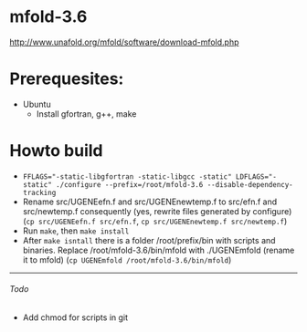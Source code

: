 # mfold-3.6
http://www.unafold.org/mfold/software/download-mfold.php

# Prerequesites:
 * Ubuntu
   * Install gfortran, g++, make

# Howto build
 * `FFLAGS="-static-libgfortran -static-libgcc -static" LDFLAGS="-static" ./configure --prefix=/root/mfold-3.6 --disable-dependency-tracking`
 * Rename src/UGENEefn.f and src/UGENEnewtemp.f to src/efn.f and src/newtemp.f consequently (yes, rewrite files generated by configure) (`cp src/UGENEefn.f src/efn.f`, `cp src/UGENEnewtemp.f src/newtemp.f`)
 * Run `make`, then `make install`
 * After `make isntall` there is a folder /root/prefix/bin with scripts and binaries. Replace /root/mfold-3.6/bin/mfold with ./UGENEmfold (rename it to mfold) (`cp UGENEmfold /root/mfold-3.6/bin/mfold`)

---
###### Todo
 * Add chmod for scripts in git
